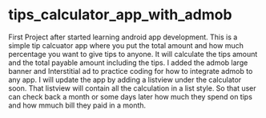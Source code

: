 # tips_calculator_app_with_admob
First Project after started learning android app development.
This is a simple tip calcuator app where you put the total amount and how much percentage you want to give tips to anyone.
It will calculate the tips amount and the total payable amount including the tips.
I added the admob large banner and Interstitial ad to practice coding for how to integrate admob to any app.
I will update the app by adding a listview under the calculator soon. That listview will contain all the calculation in a list style. 
So that user can check back a month or some days later how much they spend on tips and how mmuch bill they paid in a month.
